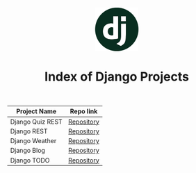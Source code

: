 <p align="center"> 
    <img src='django-logo.png' height=100>
    <h1 align="center">Index of Django Projects</h1>
</p> 
<br/>
 
  | Project Name | Repo link                                                      |
  |--------------|:--------------------------------------------------------------:|
  |Django Quiz REST| [Repository](https://github.com/SemihDurmus/Django_Quiz)     |                                     
  |Django REST   | [Repository](https://github.com/SemihDurmus/Django_REST)       |                                     
  |Django Weather| [Repository](https://github.com/SemihDurmus/Django_Weather_App)|                                     
  |Django Blog   | [Repository](https://github.com/SemihDurmus/Django__Blog.git)  |                                     
  |Django TODO   | [Repository](https://github.com/SemihDurmus/Django_TODO)       |                                     
  
